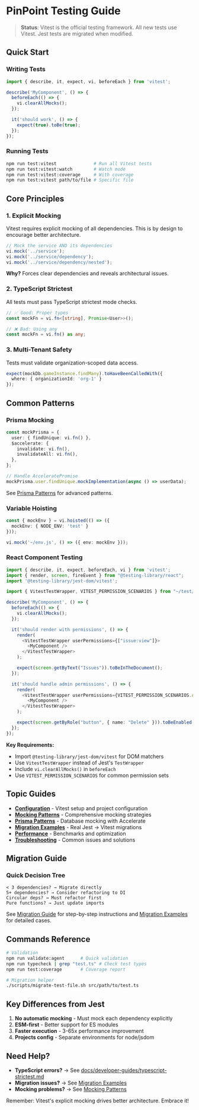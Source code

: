 # PinPoint Testing Guide

> **Status**: Vitest is the official testing framework. All new tests use Vitest. Jest tests are migrated when modified.

## Quick Start

### Writing Tests

```typescript
import { describe, it, expect, vi, beforeEach } from 'vitest';

describe('MyComponent', () => {
  beforeEach(() => {
    vi.clearAllMocks();
  });

  it('should work', () => {
    expect(true).toBe(true);
  });
});
```

### Running Tests

```bash
npm run test:vitest              # Run all Vitest tests
npm run test:vitest:watch        # Watch mode
npm run test:vitest:coverage     # With coverage
npm run test:vitest path/to/file # Specific file
```

## Core Principles

### 1. Explicit Mocking
Vitest requires explicit mocking of all dependencies. This is by design to encourage better architecture.

```typescript
// Mock the service AND its dependencies
vi.mock('../service');
vi.mock('../service/dependency');
vi.mock('../service/dependency/nested');
```

**Why?** Forces clear dependencies and reveals architectural issues.

### 2. TypeScript Strictest
All tests must pass TypeScript strictest mode checks.

```typescript
// ✅ Good: Proper types
const mockFn = vi.fn<[string], Promise<User>>();

// ❌ Bad: Using any
const mockFn = vi.fn() as any;
```

### 3. Multi-Tenant Safety
Tests must validate organization-scoped data access.

```typescript
expect(mockDb.gameInstance.findMany).toHaveBeenCalledWith({
  where: { organizationId: 'org-1' }
});
```

## Common Patterns

### Prisma Mocking
```typescript
const mockPrisma = {
  user: { findUnique: vi.fn() },
  $accelerate: {
    invalidate: vi.fn(),
    invalidateAll: vi.fn(),
  },
};

// Handle AcceleratePromise
mockPrisma.user.findUnique.mockImplementation(async () => userData);
```

See [Prisma Patterns](./prisma-patterns.md) for advanced patterns.

### Variable Hoisting
```typescript
const { mockEnv } = vi.hoisted(() => ({
  mockEnv: { NODE_ENV: 'test' }
}));

vi.mock('~/env.js', () => ({ env: mockEnv }));
```

### React Component Testing
```typescript
import { describe, it, expect, beforeEach, vi } from 'vitest';
import { render, screen, fireEvent } from "@testing-library/react";
import '@testing-library/jest-dom/vitest';

import { VitestTestWrapper, VITEST_PERMISSION_SCENARIOS } from "~/test/VitestTestWrapper";

describe('MyComponent', () => {
  beforeEach(() => {
    vi.clearAllMocks();
  });

  it('should render with permissions', () => {
    render(
      <VitestTestWrapper userPermissions={["issue:view"]}>
        <MyComponent />
      </VitestTestWrapper>
    );

    expect(screen.getByText("Issues")).toBeInTheDocument();
  });

  it('should handle admin permissions', () => {
    render(
      <VitestTestWrapper userPermissions={VITEST_PERMISSION_SCENARIOS.ADMIN}>
        <MyComponent />
      </VitestTestWrapper>
    );

    expect(screen.getByRole("button", { name: "Delete" })).toBeEnabled();
  });
});
```

**Key Requirements:**
- Import `@testing-library/jest-dom/vitest` for DOM matchers
- Use `VitestTestWrapper` instead of Jest's `TestWrapper`
- Include `vi.clearAllMocks()` in `beforeEach`
- Use `VITEST_PERMISSION_SCENARIOS` for common permission sets

## Topic Guides

- **[Configuration](./configuration.md)** - Vitest setup and project configuration
- **[Mocking Patterns](./mocking-patterns.md)** - Comprehensive mocking strategies
- **[Prisma Patterns](./prisma-patterns.md)** - Database mocking with Accelerate
- **[Migration Examples](./migration-examples.md)** - Real Jest → Vitest migrations
- **[Performance](./performance.md)** - Benchmarks and optimization
- **[Troubleshooting](./troubleshooting.md)** - Common issues and solutions

## Migration Guide

### Quick Decision Tree
```
< 3 dependencies? → Migrate directly
5+ dependencies? → Consider refactoring to DI
Circular deps? → Must refactor first
Pure functions? → Just update imports
```

See [Migration Guide](./migration-guide.md) for step-by-step instructions and [Migration Examples](./migration-examples.md) for detailed cases.

## Commands Reference

```bash
# Validation
npm run validate:agent      # Quick validation
npm run typecheck | grep "test.ts" # Check test types
npm run test:coverage       # Coverage report

# Migration helper
./scripts/migrate-test-file.sh src/path/to/test.ts
```

## Key Differences from Jest

1. **No automatic mocking** - Must mock each dependency explicitly
2. **ESM-first** - Better support for ES modules
3. **Faster execution** - 3-65x performance improvement
4. **Projects config** - Separate environments for node/jsdom

## Need Help?

- **TypeScript errors?** → See [docs/developer-guides/typescript-strictest.md](../developer-guides/typescript-strictest.md)
- **Migration issues?** → See [Migration Examples](./migration-examples.md)
- **Mocking problems?** → See [Mocking Patterns](./mocking-patterns.md)

Remember: Vitest's explicit mocking drives better architecture. Embrace it!